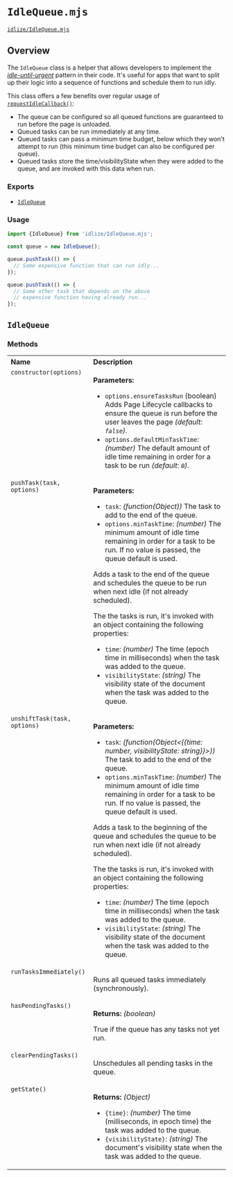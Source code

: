 # `IdleQueue.mjs`

[`idlize/IdleQueue.mjs`](/IdleQueue.mjs)

## Overview

The `IdleQueue` class is a helper that allows developers to implement the [*idle-until-urgent*](https://philipwalton.com/articles/idle-until-urgent/) pattern in their code. It's useful for apps that want to split up their logic into a sequence of functions and schedule them to run idly.

This class offers a few benefits over regular usage of [`requestIdleCallback()`](https://developers.google.com/web/updates/2015/08/using-requestidlecallback):

- The queue can be configured so all queued functions are guaranteed to run before the page is unloaded.
- Queued tasks can be run immediately at any time.
- Queued tasks can pass a minimum time budget, below which they won't attempt to run (this minimum time budget can also be configured per queue).
- Queued tasks store the time/visibilityState when they were added to the queue, and are invoked with this data when run.

### Exports

- [`IdleQueue`](#idlequeue)

### Usage

```js
import {IdleQueue} from 'idlize/IdleQueue.mjs';

const queue = new IdleQueue();

queue.pushTask(() => {
  // Some expensive function that can run idly...
});

queue.pushTask(() => {
  // Some other task that depends on the above
  // expensive function having already run...
});
```

## `IdleQueue`

### Methods

<table>
  <tr valign="top">
    <th align="left">Name</th>
    <th align="left">Description</th>
  </tr>
  <tr valign="top" id="param-constructor">
    <td><code>constructor(options)</code></td>
    <td>
      <p><strong>Parameters:</strong></p>
      <ul>
        <li>
          <code>options.ensureTasksRun</code> <emn>(boolean)</em>
          Adds Page Lifecycle callbacks to ensure the queue is run before the user leaves the page <em>(default: <code>false</code>)</em>.
        </li>
        <li>
          <code>options.defaultMinTaskTime</code>: <em>(number)</em>
          The default amount of idle time remaining in order for a task to be run <em>(default: <code>0</code>)</em>.
        </li>
      </ul>
    </td>
  </tr>
  <tr valign="top" id="param-pushtask">
    <td><code>pushTask(task, options)</code></td>
    <td>
      <p><strong>Parameters:</strong></p>
      <ul>
        <li><code>task</code>: <em>(function(Object))</em>
          The task to add to the end of the queue.
        </li>
        <li><code>options.minTaskTime</code>: <em>(number)</em>
          The minimum amount of idle time remaining in order for a task to be run. If no value is passed, the queue default is used.
        </li>
      </ul>
      <p>Adds a task to the end of the queue and schedules the queue to be run when next idle (if not already scheduled).</p>
      <p>The the tasks is run, it's invoked with an object containing the following properties:</p>
      <ul>
        <li><code>time</code>: <em>(number)</em>
          The time (epoch time in milliseconds) when the task was added to the queue.
        </li>
        <li><code>visibilityState</code>: <em>(string)</em>
          The visibility state of the document when the task was added to the queue.
        </li>
      </ul>
    </td>
  </tr>
  <tr valign="top" id="param-unshifttask">
    <td><code>unshiftTask(task, options)</code></td>
    <td>
      <p><strong>Parameters:</strong></p>
      <ul>
        <li><code>task</code>: <em>(function(Object<{{time: number, visibilityState: string}}>))</em>
          The task to add to the end of the queue.
        </li>
        <li><code>options.minTaskTime</code>: <em>(number)</em>
          The minimum amount of idle time remaining in order for a task to be run. If no value is passed, the queue default is used.
        </li>
      </ul>
      <p>Adds a task to the beginning of the queue and schedules the queue to be run when next idle (if not already scheduled).</p>
      <p>The the tasks is run, it's invoked with an object containing the following properties:</p>
      <ul>
        <li><code>time</code>: <em>(number)</em>
          The time (epoch time in milliseconds) when the task was added to the queue.
        </li>
        <li><code>visibilityState</code>: <em>(string)</em>
          The visibility state of the document when the task was added to the queue.
        </li>
      </ul>
    </td>
  </tr>
  <tr valign="top" id="param-runtasksimmediately">
    <td><code>runTasksImmediately()</code></td>
    <td>
      <p>Runs all queued tasks immediately (synchronously).</p>
    </td>
  </tr>
  <tr valign="top" id="param-haspendingtasks">
    <td><code>hasPendingTasks()</code></td>
    <td>
      <p><strong>Returns:</strong> <em>(boolean)</em></p>
      <p>True if the queue has any tasks not yet run.</p>
    </td>
  </tr>
  <tr valign="top" id="param-clearpendingtasks">
    <td><code>clearPendingTasks()</code></td>
    <td>
      <p>Unschedules all pending tasks in the queue.</p>
    </td>
  </tr>
  <tr valign="top" id="param-getstate">
    <td><code>getState()</code></td>
    <td>
      <p><strong>Returns:</strong> <em>(Object)</em></p>
      <ul>
        <li><code>{time}</code>: <em>(number)</em>
          The time (milliseconds, in epoch time) the task was added to the queue.
        </li>
        <li><code>{visibilityState}</code>: <em>(string)</em>
          The document's visibility state when the task was added to the queue.
        </li>
      </ul>
    </td>
  </tr>
</table>

